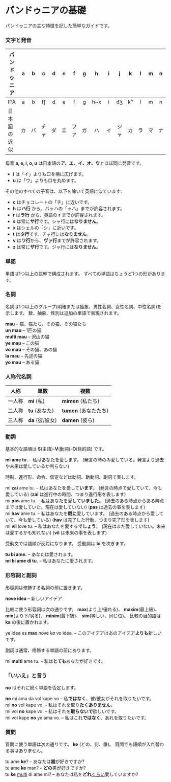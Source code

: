 
# パンドゥニアの基礎

パンドゥニアの主な特徴を記した簡単なガイドです。

### 文字と発音

| パンドゥニア     | a | b | c | d | e | f | g | h   | i | j  | k  | l | m | n | o | p   | r   | s | x | t   | u | v   | y | z    |
|--------------|:-:|:-:|:--:|:-:|:-:|:-:|:-:|:---:|:-:|:--:|:--:|:-:|:-:|:-:|:-:|:---:|:---:|:-:|:--:|:---:|:-:|:---:|:-:|:----:|
| IPA          | a | b | t͡ʃ | d | e | f | g | h~x | i | d͡ʒ | kʰ | l | m | n | o | pʰ  | r~ɹ | s | ʃ  | tʰ  | u | w~v | j | z~d͡z |
| 日本語の近似  | カ | バ | チャ | ダ | エ | ファ | ガ | ハ | イ | ジャ | カ | ラ | マ | ナ | オ | パ | ラ | サ | シャ | タ | ウ | ワ | ヤ | ザ |

母音 **a, e, i, o, u** は日本語の**ア、エ、イ、オ、ウ**とほぼ同じ発音です。

- **i** は「イ」よりも口を横に広げます。
- **u** は「ウ」よりも口を丸めます。

その他のすべての子音は、以下を除いて英語に似ています:

- **c** はチョコレートの「チ」に近いです。
- **h** は**ハ行** から、バッハの「ッハ」までが許容されます。
- **r** は**ラ行** から、英語の **r** までが許容されます。
- **s** は常に**サ行**です。シャ行には**なりません**。
- **x** はシェルの「シ」に近いです。
- **t** は**タ行**です。チャ行には**なりません**。
- **v** は**ワ行**から、**ヴァ行**までが許容されます。
- **z** は常に**ザ行**です。ジャ行には**なりません**。

### 単語

単語は1つ以上の語幹で構成されます。
すべての単語はちょうど1つの形があります。

### 名詞

名詞は1つ以上のグループ(明確または抽象、男性名詞、女性名詞、中性名詞)を示します。
数、抽象、性別は追加の単語で表現されます。

**mau**
– 猫、猫たち、その猫、その猫たち  
**un mau**
– 1匹の猫  
**multi mau**
– 沢山の猫  
**ye mau**
– この猫  
**vo mau**
– その猫、あの猫  
**la mau**
– 先述の猫  
**yo mau**
– ある猫

### 人称代名詞

| 人称   | 単数             | 複数                |
|--------|-----------------|---------------------|
| 一人称 | **mi** (私)      | **mimen** (私たち)   |
| 二人称 | **tu** (あなた)   | **tumen** (あなたたち) |
| 三人称 | **da** (彼/彼女) | **damen** (彼ら)     |

### 動詞

基本的な語順は **S**(主語)-**V**(動詞)-**O**(目的語) です。

**mi ame tu.**
– 私はあなたを愛します。 (発言の時のみ愛している。発言より過去や未来は愛しているか判らない)

時制、進行形、命令、仮定などは助詞、助動詞、副詞で表します。

mi **zai** ame tu.
– 私はあなたを愛して**います**。 (発言の時点で愛していて、今も愛している)
(**zai** は進行中の時間、つまり進行形を表します)  
mi **pas** ame tu.
– 私はあなたを愛して**いました**。 (過去のある時点からある時点までは愛していた。現在は愛していない)
(**pas** は過去の事を表します)  
mi **hav** ame tu.
– 私はあなたを**既に**愛しています。 (過去のある時点から愛していて、今も愛している)
(**hav** は完了した行動、つまり完了形を表します)  
mi **vil** love tu.
– 私はあなたを愛する**でしょう**。 (現在はまだ愛していない。未来は愛するかも知れない)
(**vil** は未来の事を表します)

受動文では語順が反対になります。
受動詞は
**bi**
を次ぎます。

**tu bi ame.**
– あなたは愛されます。  
**mi bi ame di tu.**
– 私はあなたに愛されます。


### 形容詞と副詞

形容詞は修飾する名詞の前に置きます。

**nove idea**
– 新しいアイデア  

比較に使う形容詞は次の通りです。
**max**(より上/優れる)、
**maxim**(最上級)、
**min**(より下/劣る)、
**minim**(最下級)、
**sim**(等しい、同じ位)。
比較の目的語は
**ka**
の後に置かれます。

ye idea es **max** nove _ka_ vo idea.
– このアイデアはあのアイデア**よりも**新しいです。

副詞は通常、修飾する単語の前にあります。

mi **multi** ame tu.
– 私は**とても**あなたが好きです。


### 「いいえ」と言う

**no** はそれに続く単語を否定します。

**no** mi ama da vol kape vo
– 私**ではなく**、彼/彼女がそれを取りたいです。  
mi **no** vol kape vo.
– 私はそれを取り**たくありません**。  
mi vol **no** kape vo.
– 私はそれを**取らないで**欲しいです。  
mi vol kape **no** ye ama vo.
– 私はこれ**ではなく**、あれを取りたいです。


### 質問

質問に使う単語は次の通りです。
**ke**
(どの、何、誰)。
質問でも語順が入れ替わる事はありません。

tu ame **ke**?
– あなたは**誰**が好きですか?  
tu ame **ke** man?
– **どの**男が好きですか?  
tu **ke** <u>multi</u> di ame mi?
– あなたは私を**どれ**<u>くらい</u>愛していますか?

